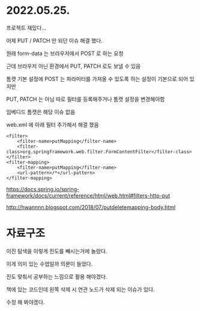 # 2022.05.25.

프로젝트 재밌다...

어제 PUT / PATCH 안 되던 이슈 해결 했다.

원래 form-data 는 브라우저에서 POST 로 하는 요청

근데 브라우저 아닌 환경에서 PUT, PATCH 로도 보낼 수 있음

톰캣 기본 설정에 POST 는 파라미터를 가져올 수 있도록 하는 설정이 기본으로 되어 있지만

PUT, PATCH 는 아님 따로 필터를 등록해주거나 톰캣 설정을 변경해야함

임베디드 톰캣은 해당 이슈 없음

web.xml 에 아래 필터 추가해서 해결 했음

```
<filter>
    <filter-name>putMapping</filter-name>
    <filter-class>org.springframework.web.filter.FormContentFilter</filter-class>
</filter>
<filter-mapping>
    <filter-name>putMapping</filter-name>
    <url-pattern>/*</url-pattern>
</filter-mapping>
```

https://docs.spring.io/spring-framework/docs/current/reference/html/web.html#filters-http-put

http://hwannnn.blogspot.com/2018/07/putdeletemapping-body.html

# 자료구조

이진 탐색을 이렇게 진도를 빼시는거에 놀랐다.

이게 의미 있는 수업일까 의문이 들었다.

진도 맞춰서 공부하는 느낌으로 활용 해야겠다.

책에 있는 코드인데 왼쪽 삭제 시 연관 노드가 삭제 되는 이슈가 있다.

수정 해 봐야겠다.